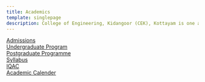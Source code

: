 ```yaml
---
title: Academics
template: singlepage
description: College of Engineering, Kidangoor (CEK), Kottayam is one among the premier institutions in the state. The college is governed by the Co-operative Academy of Professional Education established by the Government of Kerala. The admissions are based on the rank obtained by the students in the State Entrance examinations and functioning of the college is according to the rules and regulations formulated by the Government of Kerala.
---
```



[Admissions](/academics/admission/)<br>
[Undergraduate Program](/academics/ugprogramme/)<br>
[Postgraduate Programme](/academics/pgprogramme/)<br>
[Syllabus](https://ktu.edu.in/eu/acd/academicRegulation.htm?=d%2FoY2W6v3%2FgC8nqDvJQEH%2FPo1Vgvv0tN%2Be4eMVkD6M8GrmcoIlMugwKVVJWmeG8H)<br>
[IQAC](/academics/iqac/)<br>
[Academic Calender](/academics/academicalender/)<br>
